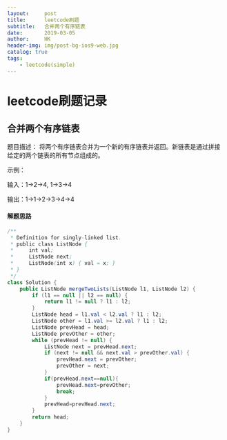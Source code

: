 ```yaml
---
layout:     post
title:      leetcode刷题
subtitle:   合并两个有序链表
date:       2019-03-05
author:     HK
header-img: img/post-bg-ios9-web.jpg
catalog: true
tags:
    - leetcode(simple)
---
```

# leetcode刷题记录
## 合并两个有序链表

 题目描述：
         将两个有序链表合并为一个新的有序链表并返回。新链表是通过拼接给定的两个链表的所有节点组成的。
         
示例：

输入：1->2->4, 1->3->4

输出：1->1->2->3->4->4

#### 解题思路

``` java
/**
 * Definition for singly-linked list.
 * public class ListNode {
 *     int val;
 *     ListNode next;
 *     ListNode(int x) { val = x; }
 * }
 */
class Solution {
    public ListNode mergeTwoLists(ListNode l1, ListNode l2) {
        if (l1 == null || l2 == null) {
			return l1 != null ? l1 : l2;
		}
		ListNode head = l1.val < l2.val ? l1 : l2;
		ListNode other = l1.val >= l2.val ? l1 : l2;
		ListNode prevHead = head;
		ListNode prevOther = other;
		while (prevHead != null) {
			ListNode next = prevHead.next;
			if (next != null && next.val > prevOther.val) {
				prevHead.next = prevOther;
				prevOther = next;
			}
			if(prevHead.next==null){
				prevHead.next=prevOther;
				break;
			}
			prevHead=prevHead.next;
		}
		return head;
    }
}
```
